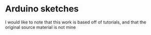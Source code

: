 # Arduino sketches
I would like to note that this work is based off of tutorials, and that the original source material is not mine
